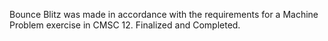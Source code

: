 Bounce Blitz was made in accordance with the requirements for a Machine Problem exercise in CMSC 12. Finalized and Completed.
